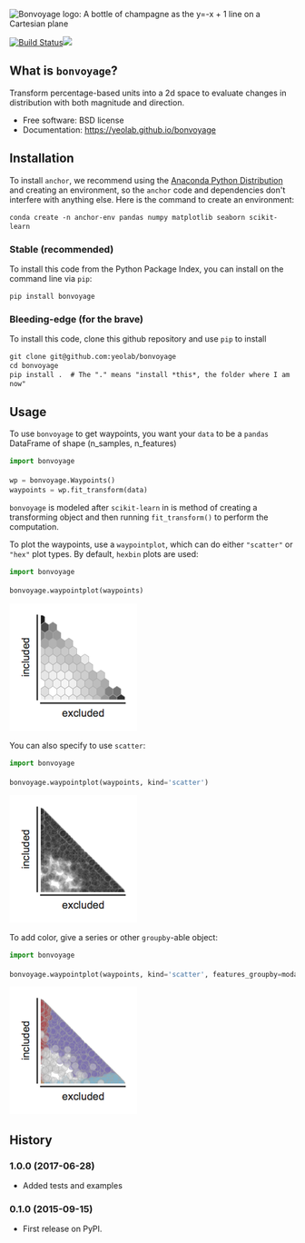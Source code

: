 ![Bonvoyage logo: A bottle of champagne as the y=-x + 1 line on a Cartesian plane](https://raw.githubusercontent.com/YeoLab/bonvoyage/master/logo/v2/logo-128.png)

[![Build Status](https://travis-ci.org/YeoLab/bonvoyage.svg?branch=master)](https://travis-ci.org/YeoLab/bonvoyage)[![](https://img.shields.io/pypi/v/bonvoyage.svg)](https://pypi.python.org/pypi/bonvoyage)

## What is `bonvoyage`?

Transform percentage-based units into a 2d space to evaluate changes in distribution with both magnitude and direction.

* Free software: BSD license
* Documentation: https://yeolab.github.io/bonvoyage

## Installation

To install `anchor`, we recommend using the
[Anaconda Python Distribution](http://anaconda.org/) and creating an
environment, so the `anchor` code and dependencies don't interfere with
anything else. Here is the command to create an environment:

```
conda create -n anchor-env pandas numpy matplotlib seaborn scikit-learn
```

### Stable (recommended)

To install this code from the Python Package Index, you can install on the
command line via `pip`:

```
pip install bonvoyage
```

### Bleeding-edge (for the brave)

To install this code, clone this github repository and use `pip` to install

    git clone git@github.com:yeolab/bonvoyage
    cd bonvoyage
    pip install .  # The "." means "install *this*, the folder where I am now"


## Usage


To use `bonvoyage` to get waypoints, you want your `data` to be a `pandas`
DataFrame of shape (n_samples, n_features)

```python
import bonvoyage

wp = bonvoyage.Waypoints()
waypoints = wp.fit_transform(data)
```

`bonvoyage` is modeled after `scikit-learn` in is method of creating a
transforming object and then running `fit_transform()` to perform the computation.

To plot the waypoints, use a `waypointplot`, which can do either `"scatter"` or
`"hex"` plot types. By default, `hexbin` plots are used:


```python
import bonvoyage

bonvoyage.waypointplot(waypoints)
```


![Hexbin waypoints](figures/iPSC_hexbin.png)

You can also specify to use `scatter`:

```python
import bonvoyage

bonvoyage.waypointplot(waypoints, kind='scatter')
```

![Scatter waypoints](figures/iPSC_scatter.png)

To add color, give a series or other `groupby`-able object:

```python
import bonvoyage

bonvoyage.waypointplot(waypoints, kind='scatter', features_groupby=modalities)
```

![Scatter, colored by modality waypoints](figures/iPSC_scatter_modality.png)


## History

### 1.0.0 (2017-06-28)

* Added tests and examples

### 0.1.0 (2015-09-15)

* First release on PyPI.

